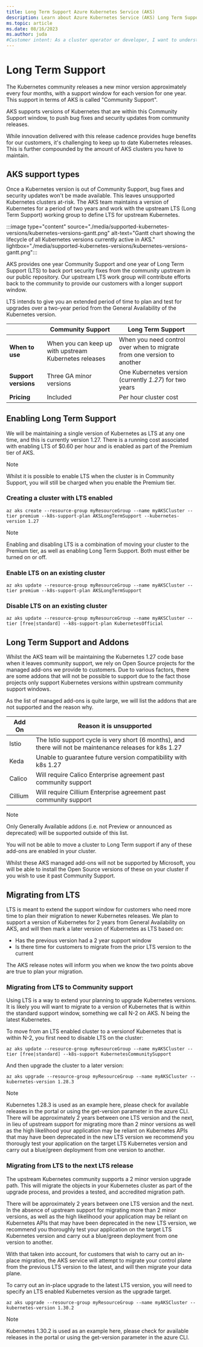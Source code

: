 ```yaml
---
title: Long Term Support Azure Kubernetes Service (AKS)
description: Learn about Azure Kubernetes Service (AKS) Long Term Support for Kubernetes
ms.topic: article
ms.date: 08/16/2023
ms.author: juda
#Customer intent: As a cluster operator or developer, I want to understand how Long Term Support for Kubernetes on AKS works.
---
```


# Long Term Support
The Kubernetes community releases a new minor version approximately every four months, with a support window for each version for one year.  This support in terms of AKS is called "Community Support".

AKS supports versions of Kubernetes that are within this Community Support window, to push bug fixes and security updates from community releases.

While innovation delivered with this release cadence provides huge benefits for our customers, it's challenging to keep up to date Kubernetes releases. This is further compounded by the amount of AKS clusters you have to maintain.  


## AKS support types
Once a Kubernetes version is out of Community Support, bug fixes and security updates won't be made available. This leaves unsupported Kubernetes clusters at-risk. The AKS team maintains a version of Kubernetes for a period of two years and work with the upstream LTS (Long Term Support) working group to define LTS for upstream Kubernetes. 

:::image type="content" source="./media/supported-kubernetes-versions/kubernetes-versions-gantt.png" alt-text="Gantt chart showing the lifecycle of all Kubernetes versions currently active in AKS." lightbox="./media/supported-kubernetes-versions/kubernetes-versions-gantt.png":::

AKS provides one year Community Support and one year of Long Term Support (LTS) to back port security fixes from the community upstream in our public repository. Our upstream LTS work group will contribute efforts back to the community to provide our customers with a longer support window.

LTS intends to give you an extended period of time to plan and test for upgrades over a two-year period from the General Availability of the Kubernetes version.

|   | Community Support  |Long Term Support   |
|---|---|---|
| **When to use** | When you can keep up with upstream Kubernetes releases | When you need control over when to migrate from one version to another  |
|  **Support versions** | Three GA minor versions | One Kubernetes version (currently *1.27*) for two years  |
|  **Pricing** | Included  |  Per hour cluster cost |


## Enabling Long Term Support

We will be maintaining a single version of Kubernetes as LTS at any one time, and this is currently version 1.27.  There is a running cost associated with enabling LTS of $0.60 per hour and is enabled as part of the Premium tier of AKS.

> [!NOTE]
> Whilst it is possible to enable LTS when the cluster is in Community Support, you will still be charged when you enable the Premium tier.

### Creating a cluster with LTS enabled
```
az aks create --resource-group myResourceGroup --name myAKSCluster --tier premium --k8s-support-plan AKSLongTermSupport --kubernetes-version 1.27
```

> [!NOTE]
> Enabling and disabling LTS is a combination of moving your cluster to the Premium tier, as well as enabling Long Term Support.  Both must either be turned on or off.

### Enable LTS on an existing cluster
```
az aks update --resource-group myResourceGroup --name myAKSCluster --tier premium --k8s-support-plan AKSLongTermSupport
```

### Disable LTS on an existing cluster
```
az aks update --resource-group myResourceGroup --name myAKSCluster --tier [free|standard] --k8s-support-plan KubernetesOfficial
```

## Long Term Support and Addons
Whilst the AKS team will be maintaining the Kubernetes 1.27 code base when it leaves community support, we rely on Open Source projects for the managed add-ons we provide to customers.  Due to various factors, there are some addons that will not be possible to support due to the fact those projects only support Kubernetes versions within upstream community support windows.

As the list of managed add-ons is quite large, we will list the addons that are not supported and the reason why.

|  Add On  | Reason it is unsupported |
---|---|
| Istio |  The Istio support cycle is very short (6 months), and there will not be maintenance releases for k8s 1.27 |
 | Keda | Unable to guarantee future version compatibility with k8s 1.27 |
| Calico  |  Will require Calico Enterprise agreement past community support |
| Cillium  |  Will require Cillium Enterprise agreement past community support |

> [!NOTE]
> Only Generally Available addons (i.e. not Preview or announced as deprecated) will be supported outside of this list.


You will not be able to move a cluster to Long Term support if any of these add-ons are enabled in your cluster.  

Whilst these AKS managed add-ons will not be supported by Microsoft, you will be able to install the Open Source versions of these on your cluster if you wish to use it past Community Support.


## Migrating from LTS 
LTS is meant to extend the support window for customers who need more time to plan their migration to newer Kubernetes releases.  We plan to support a version of Kubernetes for 2 years from General Availability on AKS, and will then mark a later version of Kubernetes as LTS based on:

* Has the previous version had a 2 year support window
* Is there time for customers to migrate from the prior LTS version to the current

The AKS release notes will inform you when we know the two points above are true to plan your migration.

### Migrating from LTS to Community support
Using LTS is a way to extend your planning to upgrade Kubernetes versions. It is likely you will want to migrate to a version of Kubernetes that is within the standard support window, something we call N-2 on AKS.  N being the latest Kubernetes.  

To move from an LTS enabled cluster to a versionof Kubernetes that is within N-2, you first need to disable LTS on the cluster:

```
az aks update --resource-group myResourceGroup --name myAKSCluster --tier [free|standard] --k8s-support KubernetesCommunitySupport
```

And then upgrade the cluster to a later version:

```
az aks upgrade --resource-group myResourceGroup --name myAKSCluster --kubernetes-version 1.28.3
```
> [!NOTE]
> Kubernetes 1.28.3 is used as an example here, please check for available releases in the portal or using the get-version parameter in the azure CLI.
There will be approximately 2 years between one LTS version and the next, in lieu of upstream support for migrating more than 2 minor versions as well as the high likelihood your application may be reliant on Kubernetes APIs that may have been deprecated in the new LTS version we recommend you thorougly test your application on the target LTS Kubernetes version and carry out a blue/green deployment from one version to another.

### Migrating from LTS to the next LTS release
The upstream Kubernetes community supports a 2 minor version upgrade path.  This will migrate the objects in your Kubernetes cluster as part of the upgrade process, and provides a tested, and accredited migration path.

There will be approximately 2 years between one LTS version and the next. In the absence of upstream support for migrating more than 2 minor versions, as well as the high likelihood your application may be reliant on Kubernetes APIs that may have been deprecated in the new LTS version, we recommend you thoroughly test your application on the target LTS Kubernetes version and carry out a blue/green deployment from one version to another.


With that taken into account, for customers that wish to carry out an in-place migration, the AKS service will attempt to migrate your control plane from the previous LTS version to the latest, and will then migrate your data plane.

To carry out an in-place upgrade to the latest LTS version, you will need to specify an LTS enabled Kubernetes version as the upgrade target.

```
az aks upgrade --resource-group myResourceGroup --name myAKSCluster --kubernetes-version 1.30.2
```

> [!NOTE]
> Kubernetes 1.30.2 is used as an example here, please check for available releases in the portal or using the get-version parameter in the azure CLI.



[add-ons]: integrations.md#add-ons